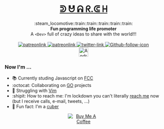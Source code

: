 <!-- <div align="center"> -->
<!-- <a href="https://duar.ch" target="_blank"></h1><img src="assets/duarch.jpg" alt="heropic"></a> </div> -->



<!--  ᕲᘱᐅᑓᘮᕰᐁᑌᕱᐃᗋᗩᖇᘓᘳᑕᕳᕼ-->

<!-- <h1 align="center">ᑓ ᑌ ᗩ ᖇ.ᘓ ᕼ</h1> -->
<!-- <h1 align="center">ᐅ ᐁ ᐃ ᖇ.ᐸ ᕼ</h1> -->
<!-- <h1 align="center">ᘱ ᘮ ᐃ ᖇ.ᘳ ᕼ</h1> -->
<!-- <h1 align="center">ᕲ ᕰ ᕱ ᖇ.ᕳ ᕼ</h1> -->

<!-- Letras disponíveis em https://en.wiktionary.org/wiki/Appendix:Unicode/Unified_Canadian_Aboriginal_Syllabics -->

<!-- Sempre fico na dúvida entre essa duas opções ᕲ ᕰ ᕱ ᖇ.ᕳ ᕼ e ᕲ ᑌ ᗩ ᖇ.ᑕ ᕼ  -->

<link rel="stylesheet" href="style.css"/>
<h1 align="center"><a href="https://duar.ch" target="_blank"> ᕲ ᕰ ᕱ ᖇ.ᕳ ᕼ </a></h1>
 
<!--rel="noreferrer noopener"-->
<!-- <h1 align="center"> ᗪ ᑌ ᗩ ᖇ.ᑕ ᕼ </h1> -->
<!-- <h1 align="center"> 𝕯 𝖀 ᗩ ᖇ.ᑕ ᕼ </h1> -->
<!-- <h1 align="center"> 🅳 🆄 ᗩ ᖇ.ᑕ ᕼ </h1> -->
<!-- <h1 align="center"> 🅳 🆄 𝔸 ℝ.ℂ ℍ </h1> -->
<!-- <h1 align="center"> ◗ ☋ ꍏ ☈ ☾ ♄ </h1> -->
<!-- Inspired on choo here https://github.com/choojs/choo -->
<div align="center">
  :steam_locomotive::train::train::train::train::train:
</div>
<div align="center">
  <strong>Fun programming life promoter</strong>
</div>
<div align="center">
  A <code>&lt;Dev&gt;</code> full of crazy ideas to share with the world!!!
</div>

<br />

<div align="center">  
  
  <!-- Money Status -->
<a href="https://www.patreon.com/duarch">
    <img src="https://img.shields.io/badge/license-not--for--sale-green"
      alt="patreonlink" />
      <!-- Age Status -->
<a href="https://www.patreon.com/duarch">
    <img src="https://img.shields.io/badge/version-v40.0-blue"
      alt="patreonlink" />
        <!-- Twitter -->
<a href="https://twitter.com/andrebh">
    <img src="https://img.shields.io/twitter/follow/andrebh?label=follow%20me&style=social"
      alt="twitter-link" />
          <!-- Github -->
<a href="https://github.com/duarch">
    <img src="https://img.shields.io/github/followers/duarch?label=lunatics&style=social"
      alt="Github-follow-icon" />
  </div>
  <div align="center"> 
          <!-- DEV profile -->
<a href="https://dev.to/duarch">
    <img src="https://d2fltix0v2e0sb.cloudfront.net/dev-badge.svg" alt="André Duarte's DEV Profile" height="30" width="30"></a></div>
   



### Now I'm ...

- :books: Currently studing Javascript on [FCC](https://www.freecodecamp.org/duarch)
- :octocat: Collaborating on [GO](https://golang.org/) projects
- :moyai: Struggling with [Vim](https://www.vim.org/)
- :shipit: How to reach me: I'm lockdown you can't literally [reach me](https://www.linkedin.com/in/andreduarte/) now (but I receive calls, e-mail, tweets, ...)
- :ice_cube: Fun fact: I'm a [cuber](https://www.worldcubeassociation.org/) 

</div>


<div align="center">
<a href="https://www.buymeacoffee.com/duarch" target="_blank"><img src="https://camo.githubusercontent.com/79f555f65fd6d3a73cc3b894f9c77c9318d0a7ab03e77270a03c9310de7ab6e8/68747470733a2f2f63646e2e6275796d6561636f666665652e636f6d2f627574746f6e732f76322f617269616c2d626c75652e706e67"" alt="Buy Me A Coffee" style="max-width:20%"></a>
 </div>
